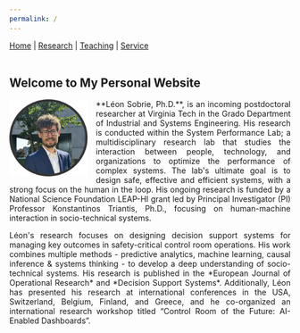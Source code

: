 ```yaml
---
permalink: /
---
```


<!-- Navigation Bar -->
<nav>
  <a href="/">Home</a> |
  <a href="/research/">Research</a> |
  <a href="/teaching/">Teaching</a> |
  <a href="/service/">Service</a>
</nav>

<br>

## Welcome to My Personal Website

<img src="picture.jpg" alt="My Photo" style="width: 140px; float: left; margin-right: 15px; margin-bottom: 15px;">
<div style="text-align: justify;">
<p>**Léon Sobrie, Ph.D.**, is an incoming postdoctoral researcher at Virginia Tech in the Grado Department of Industrial and Systems Engineering. His research is conducted within the System Performance Lab; a multidisciplinary research lab that studies the interaction between people, technology, and organizations to optimize the performance of complex systems. The lab's ultimate goal is to design safe, effective and efficient systems, with a strong focus on the human in the loop. His ongoing research is funded by a National Science Foundation LEAP-HI grant led by Principal Investigator (PI) Professor Konstantinos Triantis, Ph.D., focusing on human-machine interaction in socio-technical systems. 

<p>Léon's research focuses on designing decision support systems for managing key outcomes in safety-critical control room operations. His work combines multiple methods - predictive analytics, machine learning, causal inference & systems thinking - to develop a deep understanding of socio-technical systems. His research is published in the *European Journal of Operational Research* and *Decision Support Systems*.  Additionally, Léon has presented his research at international conferences in the USA, Switzerland, Belgium, Finland, and Greece, and he co-organized an international research workshop titled “Control Room of the Future: AI-Enabled Dashboards”. 



